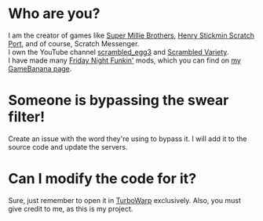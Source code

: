 # Who are you?

I am the creator of games like [Super Millie Brothers](https://turbowarp.org/1103517382?interpolate), [Henry Stickmin Scratch Port](https://turbowarp.org/1112506899), and of course, Scratch Messenger.                         
I own the YouTube channel [scrambled_egg3](https://www.youtube.com/channel/UCxOkOaKfY7zU7O0pWlxvefA) and [Scrambled Variety](https://www.youtube.com/@ScrambledVariety).                               
I have made many [Friday Night Funkin'](https://github.com/FunkinCrew/Funkin/) mods, which you can find on [my GameBanana page](https://gamebanana.com/members/3914960).

# Someone is bypassing the swear filter!

Create an issue with the word they're using to bypass it.
I will add it to the source code and update the servers.

# Can I modify the code for it?

Sure, just remember to open it in [TurboWarp](https://turbowarp.org/) exclusively.
Also, you must give credit to me, as this is my project.
